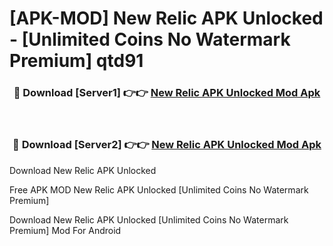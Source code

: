 # [APK-MOD] New Relic APK Unlocked - [Unlimited Coins No Watermark Premium] qtd91



<div align="center">
<h3>🔴 Download [Server1] 👉👉 <a href="https://momento.my/?title=New_Relic_APK_Unlocked">New Relic APK Unlocked Mod Apk</a></h3><br>

<h3>🔴 Download [Server2] 👉👉 <a href="https://momento.my/?title=New_Relic_APK_Unlocked">New Relic APK Unlocked Mod Apk</a></h3>
</div>



Download New Relic APK Unlocked 

Free APK MOD New Relic APK Unlocked [Unlimited Coins No Watermark Premium]

Download New Relic APK Unlocked [Unlimited Coins No Watermark Premium] Mod For Android
